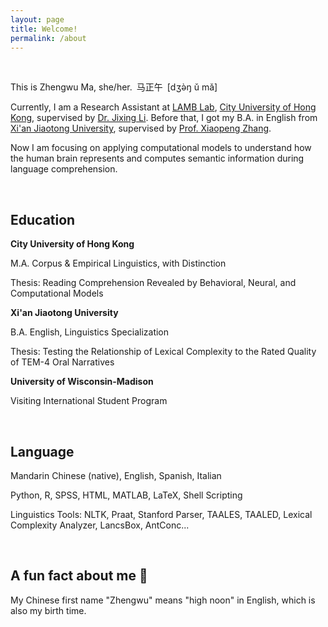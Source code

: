 ```yaml
---
layout: page
title: Welcome!
permalink: /about
---
```

<br>

This is Zhengwu Ma, she/her.&ensp;马正午&ensp;[dʒə̀ŋ ǔ mǎ]

Currently, I am a Research Assistant at [LAMB Lab](https://compneurolinglab.github.io/), [City University of Hong Kong](https://www.cityu.edu.hk/), supervised by [Dr. Jixing Li](https://jixing-li.github.io/). Before that, I got my B.A. in English from [Xi'an Jiaotong University](http://www.xjtu.edu.cn), supervised by [Prof. Xiaopeng Zhang](http://gr.xjtu.edu.cn/en/web/zhangxp).

Now I am focusing on applying computational models to understand how the human brain represents and computes semantic information during language comprehension.

<br>

## Education

<b> City University of Hong Kong </b>

  M.A. Corpus & Empirical Linguistics, with Distinction

  Thesis: Reading Comprehension Revealed by Behavioral, Neural, and Computational Models

<b> Xi'an Jiaotong University </b>

  B.A. English, Linguistics Specialization

  Thesis: Testing the Relationship of Lexical Complexity to the Rated Quality of TEM-4 Oral Narratives

<b> University of Wisconsin-Madison </b>

  Visiting International Student Program

<br>

## Language

Mandarin Chinese (native), English, Spanish, Italian

Python, R, SPSS, HTML, MATLAB, LaTeX, Shell Scripting

Linguistics Tools: NLTK, Praat, Stanford Parser, TAALES, TAALED, Lexical Complexity Analyzer, LancsBox, AntConc...

<br>
 
## A fun fact about me 🥳

My Chinese first name "Zhengwu" means "high noon" in English, which is also my birth time.  
